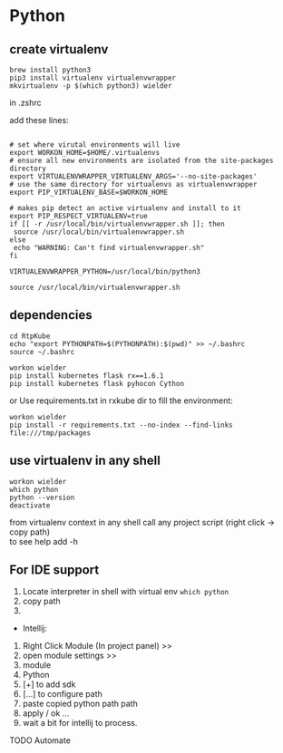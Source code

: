 
Python
=

create virtualenv
-
 ```
 brew install python3
 pip3 install virtualenv virtualenvwrapper
 mkvirtualenv -p $(which python3) wielder
 ```
 in .zshrc
 
 add these lines:
 
```
  
# set where virutal environments will live
export WORKON_HOME=$HOME/.virtualenvs
# ensure all new environments are isolated from the site-packages directory
export VIRTUALENVWRAPPER_VIRTUALENV_ARGS='--no-site-packages'
# use the same directory for virtualenvs as virtualenvwrapper
export PIP_VIRTUALENV_BASE=$WORKON_HOME

# makes pip detect an active virtualenv and install to it
export PIP_RESPECT_VIRTUALENV=true
if [[ -r /usr/local/bin/virtualenvwrapper.sh ]]; then
 source /usr/local/bin/virtualenvwrapper.sh
else
 echo "WARNING: Can't find virtualenvwrapper.sh"
fi
 
VIRTUALENVWRAPPER_PYTHON=/usr/local/bin/python3
 
source /usr/local/bin/virtualenvwrapper.sh
  ```
 
dependencies
-
 ```
 cd RtpKube
 echo "export PYTHONPATH=$(PYTHONPATH):$(pwd)" >> ~/.bashrc
 source ~/.bashrc
 ```

 ```
 workon wielder
 pip install kubernetes flask rx==1.6.1
 pip install kubernetes flask pyhocon Cython
 ```
or Use requirements.txt in rxkube dir to fill the environment:
 
 ```
 workon wielder
 pip install -r requirements.txt --no-index --find-links file:///tmp/packages
 ```

 
use virtualenv in any shell
-
 ```
 workon wielder
 which python 
 python --version
 deactivate
 ```
from virtualenv context in any shell call any project script (right click -> copy path)  
to see help add -h 

 
For IDE support
-
 1. Locate interpreter in shell with virtual env ```which python```
 1. copy path
 1. 
 + Intellij:
  1. Right Click Module (In project panel) >> 
  1. open module settings >> 
  1. module 
  1. Python 
  1. [+] to add sdk
  1. [...] to configure path
  1. paste copied python path path
  1. apply / ok ...
  1. wait a bit for intellij to process.
  



TODO Automate